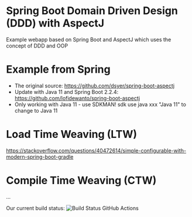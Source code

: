 # Spring Boot Domain Driven Design (DDD) with AspectJ
Example webapp based on Spring Boot and AspectJ which uses the concept of DDD and OOP

# Example from Spring
- The original source: https://github.com/dsyer/spring-boot-aspectj
- Update with Java 11 and Spring Boot 2.2.4: https://github.com/lofidewanto/spring-boot-aspectj
- Only working with Java 11 - use SDKMAN! sdk use java xxx "Java 11" to change to Java 11

# Load Time Weaving (LTW)
https://stackoverflow.com/questions/40472614/simple-configurable-with-modern-spring-boot-gradle

# Compile Time Weaving (CTW)
...

Our current build status: ![Build Status GitHub Actions](https://github.com/lofidewanto/springboot-ddd-aspectj/actions/workflows/maven.yml/badge.svg)
